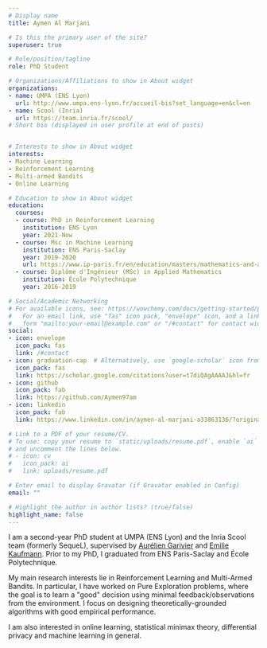 ```yaml
---
# Display name
title: Aymen Al Marjani

# Is this the primary user of the site?
superuser: true

# Role/position/tagline
role: PhD Student

# Organizations/Affiliations to show in About widget
organizations:
- name: UMPA (ENS Lyon) 
  url: http://www.umpa.ens-lyon.fr/accueil-bis?set_language=en&cl=en
- name: Scool (Inria)
  url: https://team.inria.fr/scool/
# Short bio (displayed in user profile at end of posts)


# Interests to show in About widget
interests:
- Machine Learning
- Reinforcement Learning
- Multi-armed Bandits
- Online Learning

# Education to show in About widget
education:
  courses:
  - course: PhD in Reinforcement Learning
    institution: ENS Lyon
    year: 2021-Now
  - course: Msc in Machine Learning
    institution: ENS Paris-Saclay
    year: 2019-2020
    url: https://www.ip-paris.fr/en/education/masters/mathematics-and-applications-program/master-year-2-mathematics-vision-learning
  - course: Diplôme d'Ingénieur (MSc) in Applied Mathematics
    institution: École Polytechnique
    year: 2016-2019

# Social/Academic Networking
# For available icons, see: https://wowchemy.com/docs/getting-started/page-builder/#icons
#   For an email link, use "fas" icon pack, "envelope" icon, and a link in the
#   form "mailto:your-email@example.com" or "/#contact" for contact widget.
social:
- icon: envelope
  icon_pack: fas
  link: /#contact
- icon: graduation-cap  # Alternatively, use `google-scholar` icon from `ai` icon pack
  icon_pack: fas
  link: https://scholar.google.com/citations?user=t7diQAgAAAAJ&hl=fr
- icon: github
  icon_pack: fab
  link: https://github.com/Aymen97am
- icon: linkedin
  icon_pack: fab
  link: https://www.linkedin.com/in/aymen-al-marjani-a33863136/?originalSubdomain=fr

# Link to a PDF of your resume/CV.
# To use: copy your resume to `static/uploads/resume.pdf`, enable `ai` icons in `params.toml`, 
# and uncomment the lines below.
# - icon: cv
#   icon_pack: ai
#   link: uploads/resume.pdf

# Enter email to display Gravatar (if Gravatar enabled in Config)
email: ""

# Highlight the author in author lists? (true/false)
highlight_name: false
---
```


I am a second-year PhD student at UMPA (ENS Lyon) and the Inria Scool team (formerly SequeL), supervised by [Aurélien Garivier](https://perso.ens-lyon.fr/aurelien.garivier/www.math.univ-toulouse.fr/_agarivie/index.html)  and [Emilie Kaufmann](https://emiliekaufmann.github.io/). Prior to my PhD, I graduated from ENS Paris-Saclay and École Polytechnique.

My main research interests lie in Reinforcement Learning and Multi-Armed Bandits. In particular, I have worked on Pure Exploration problems, where the goal is to learn a "good" decision using minimal feedback/observations from the environment. I focus on designing theoretically-grounded algorithms with good empirical performance.

I am also interested in online learning, statistical minimax theory, differential privacy and machine learning in general. 

